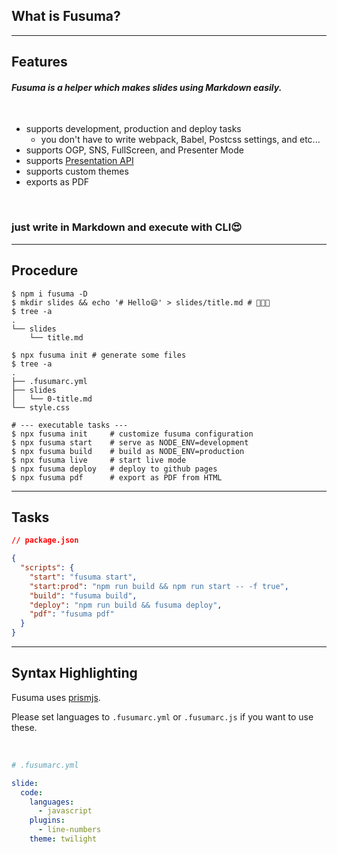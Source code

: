 <!-- section-title: What is fusuma? -->

## What is Fusuma?

---

## Features

#### _Fusuma is a helper which makes slides using Markdown easily._

<br />

- supports development, production and deploy tasks
  - you don't have to write webpack, Babel, Postcss settings, and etc...
- supports OGP, SNS, FullScreen, and Presenter Mode
- supports [Presentation API](https://developer.mozilla.org/en-US/docs/Web/API/Presentation_API)
- supports custom themes
- exports as PDF

<br />

### just write in Markdown and execute with CLI😍

---

## Procedure

```shell
$ npm i fusuma -D
$ mkdir slides && echo '# Hello😄' > slides/title.md # 🎉🎉🎉
$ tree -a
.
└── slides
    └── title.md

$ npx fusuma init # generate some files
$ tree -a
.
├── .fusumarc.yml
├── slides
│   └── 0-title.md
└── style.css

# --- executable tasks ---
$ npx fusuma init     # customize fusuma configuration
$ npx fusuma start    # serve as NODE_ENV=development
$ npx fusuma build    # build as NODE_ENV=production
$ npx fusuma live     # start live mode
$ npx fusuma deploy   # deploy to github pages
$ npx fusuma pdf      # export as PDF from HTML
```

---

## Tasks

```json
// package.json

{
  "scripts": {
    "start": "fusuma start",
    "start:prod": "npm run build && npm run start -- -f true",
    "build": "fusuma build",
    "deploy": "npm run build && fusuma deploy",
    "pdf": "fusuma pdf"
  }
}
```

---

## Syntax Highlighting

Fusuma uses [prismjs](https://prismjs.com/).

Please set languages to `.fusumarc.yml` or `.fusumarc.js` if you want to use these.

<br />

```yml
# .fusumarc.yml

slide:
  code:
    languages:
      - javascript
    plugins:
      - line-numbers
    theme: twilight
```
